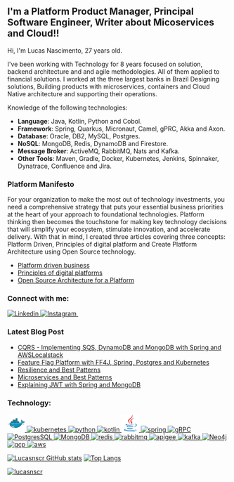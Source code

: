 ### 

## I'm a Platform Product Manager, Principal Software Engineer, Writer about Micoservices and Cloud!!

Hi, I'm Lucas Nascimento, 27 years old.

I've been working with Technology for 8 years focused on solution, backend architecture and and agile methodologies. All of them applied to financial solutions. I worked at the three largest banks in Brazil Designing solutions, Building products with microservices, containers and Cloud Native architecture and supporting their operations.

Knowledge of the following technologies:

- **Language**: Java, Kotlin, Python and Cobol.
- **Framework**: Spring, Quarkus, Micronaut, Camel, gPRC, Akka and Axon.
- **Database**: Oracle, DB2, MySQL, Postgres.
- **NoSQL**: MongoDB, Redis, DynamoDB and Firestore.
- **Message Broker**: ActiveMQ, RabbitMQ, Nats and Kafka.
- **Other Tools**: Maven, Gradle, Docker, Kubernetes, Jenkins, Spinnaker, Dynatrace, Confluence and Jira.

### Platform Manifesto

For your organization to make the most out of technology investments, you need a comprehensive strategy that puts your essential business priorities at the heart of your approach to foundational technologies. Platform thinking then becomes the touchstone for making key technology decisions that will simplify your ecosystem, stimulate innovation, and accelerate delivery. With that in mind, I created three articles covering three concepts: Platform Driven, Principles of digital platform and Create Platform Architecture using Open Source technology.

- [Platform driven business](https://dev.to/lucasnscr/accelerating-business-with-platforms-2i8f)
- [Principles of digital platforms](https://dev.to/lucasnscr/principios-de-uma-plataforma-digital-2d8e)
- [Open Source Architecture for a Platform](https://dev.to/lucasnscr/architecture-of-an-open-source-digital-platform-o1l)

### Connect with me:

<a href="https://linkedin.com/in/lucasnscr" target="_blank"> <img src="https://cdn.jsdelivr.net/gh/devicons/devicon/icons/linkedin/linkedin-original.svg" alt="Linkedin" width="40" height="40"/> </a>
<a href="https://instagram.com/lucasnscr" target="_blank"> <img src="https://www.vectorlogo.zone/logos/instagram/instagram-icon.svg" alt="Instagram" width="40" height="40"/> </a>
&nbsp;&nbsp;

### Latest Blog Post
<!-- BLOG-POST-LIST:START -->
- [CQRS - Implementing SQS, DynamoDB and MongoDB with Spring and AWSLocalstack](https://dev.to/lucasnscr/cqrs-implementing-sqs-dynamodb-and-mongodb-with-spring-and-localstack-29j4)
- [Feature Flag Platform with FF4J, Spring, Postgres and Kubernetes](https://dev.to/lucasnscr/feature-flag-platform-with-ff4j-spring-postgres-and-kubernetes-21hc)
- [Resilience and Best Patterns](https://dev.to/lucasnscr/resilience-and-best-patterns-4mo)
- [Microservices and Best Patterns](https://dev.to/lucasnscr/microservices-and-best-patterns-2c9i)
- [Explaining JWT with Spring and MongoDB](https://dev.to/lucasnscr/explaining-jwt-with-spring-and-mongodb-26ln)
<!-- BLOG-POST-LIST:END -->

<h3 align="left">Technology:</h3>
 <a href="https://www.docker.com/" target="_blank"> <img src="https://github.com/devicons/devicon/blob/master/icons/docker/docker-original.svg" alt="docker" width="40" height="40"/> <a href="https://kubernetes.io" target="_blank"> <img src="https://www.vectorlogo.zone/logos/kubernetes/kubernetes-icon.svg" alt="kubernetes" width="40" height="40"/> <a href="https://www.python.org" target="_blank"> <img src="https://www.vectorlogo.zone/logos/python/python-icon.svg" alt="python" width="40" height="40"/> <a href="https://kotlinlang.org" target="_blank"> <img src="https://www.vectorlogo.zone/logos/kotlinlang/kotlinlang-icon.svg" alt="kotlin" width="40" height="40"/> <a href="https://www.java.com" target="_blank"> <img src="https://github.com/devicons/devicon/blob/master/icons/java/java-original.svg" alt="java" width="40" height="40"/> <a href="https://spring.io/" target="_blank"> <img src="https://www.vectorlogo.zone/logos/springio/springio-icon.svg" alt="spring" width="40" height="40"/> </a> <a href="https://grpc.io" target="_blank"> <img src="https://www.vectorlogo.zone/logos/grpcio/grpcio-ar21.svg" alt="gRPC" width="40" height="40"/> </a> <a href="https://www.postgresql.org" target="_blank"> <img src="https://www.vectorlogo.zone/logos/postgresql/postgresql-icon.svg" alt="PostgresSQL" width="40" height="40"/> <a href="https://www.mongodb.com/cloud/atlas2" target="_blank"> <img src="https://www.vectorlogo.zone/logos/mongodb/mongodb-icon.svg" alt="MongoDB" width="40" height="40"/> </a> <a href="https://redis.io/" target="_blank"> <img src="https://www.vectorlogo.zone/logos/redis/redis-icon.svg" alt="redis" width="40" height="40"/> </a> <a href="https://www.rabbitmq.com/" target="_blank"> <img src="https://www.vectorlogo.zone/logos/rabbitmq/rabbitmq-icon.svg" alt="rabbitmq" width="40" height="40"/> </a> <a href="https://cloud.google.com/apigee" target="_blank"> <img src="https://www.vectorlogo.zone/logos/apigee/apigee-icon.svg" alt="apigee" width="40" height="40"/> <a
href="https://kafka.apache.org/" target="_blank"> <img src="https://www.vectorlogo.zone/logos/apache_kafka/apache_kafka-icon.svg" alt="kafka" width="40" height="40"/> </a> <a
href="https://neo4j.com/" target="_blank"> <img src="https://www.vectorlogo.zone/logos/neo4j/neo4j-icon.svg" alt="Neo4j" width="40" height="40"/> </a> <a
href="https://cloud.google.com/" target="_blank"> <img src="https://www.vectorlogo.zone/logos/google_cloud/google_cloud-icon.svg" alt="gcp" width="40" height="40"/> </a> <a href="https://aws.amazon.com/pt/" target="_blank"> <img src="https://www.vectorlogo.zone/logos/amazon_aws/amazon_aws-icon.svg" alt="aws" width="40" height="40"/> </a>
 </p>

[![Lucasnscr GitHub stats](https://github-readme-stats.vercel.app/api?username=lucasnscr)](https://github.com/lucasnscr/github-readme-stats) [![Top Langs](https://github-readme-stats.vercel.app/api/top-langs/?username=lucasnscr&layout=compact)](https://github.com/lucasnscr/github-readme-stats)
<p align="left"> <a href="https://github.com/ryo-ma/github-profile-trophy"><img src="https://github-profile-trophy.vercel.app/?username=lucasnscr" alt="lucasnscr" /></a> </p>
